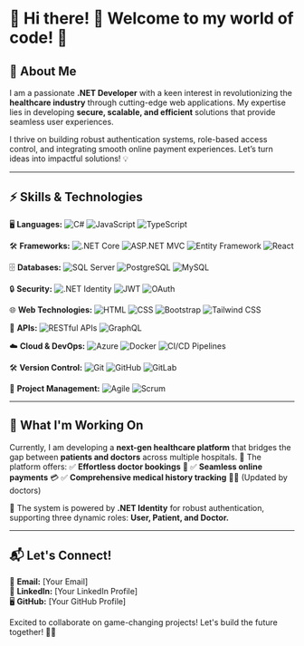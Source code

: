 # 🌟 Hi there! 👋 Welcome to my world of code! 🚀

## 🏥 About Me
I am a passionate **.NET Developer** with a keen interest in revolutionizing the **healthcare industry** through cutting-edge web applications. My expertise lies in developing **secure, scalable, and efficient** solutions that provide seamless user experiences. 

I thrive on building robust authentication systems, role-based access control, and integrating smooth online payment experiences. Let’s turn ideas into impactful solutions! 💡

---

## ⚡ Skills & Technologies
🖥️ **Languages:**  ![C#](https://img.shields.io/badge/-C%23-239120?style=flat-square&logo=c-sharp&logoColor=white) ![JavaScript](https://img.shields.io/badge/-JavaScript-F7DF1E?style=flat-square&logo=javascript&logoColor=black) ![TypeScript](https://img.shields.io/badge/-TypeScript-3178C6?style=flat-square&logo=typescript&logoColor=white)

🛠 **Frameworks:**  ![.NET Core](https://img.shields.io/badge/-.NET_Core-512BD4?style=flat-square&logo=dotnet&logoColor=white) ![ASP.NET MVC](https://img.shields.io/badge/-ASP.NET_MVC-5C2D91?style=flat-square&logo=microsoft&logoColor=white) ![Entity Framework](https://img.shields.io/badge/-Entity_Framework-512BD4?style=flat-square&logo=dotnet&logoColor=white) ![React](https://img.shields.io/badge/-React-61DAFB?style=flat-square&logo=react&logoColor=black)

🗄️ **Databases:**  ![SQL Server](https://img.shields.io/badge/-SQL_Server-CC2927?style=flat-square&logo=microsoft-sql-server&logoColor=white) ![PostgreSQL](https://img.shields.io/badge/-PostgreSQL-336791?style=flat-square&logo=postgresql&logoColor=white) ![MySQL](https://img.shields.io/badge/-MySQL-4479A1?style=flat-square&logo=mysql&logoColor=white)

🔒 **Security:**  ![.NET Identity](https://img.shields.io/badge/-.NET_Identity-512BD4?style=flat-square&logo=dotnet&logoColor=white) ![JWT](https://img.shields.io/badge/-JWT-000000?style=flat-square&logo=json-web-tokens&logoColor=white) ![OAuth](https://img.shields.io/badge/-OAuth-1D3557?style=flat-square&logo=auth0&logoColor=white)

🌐 **Web Technologies:**  ![HTML](https://img.shields.io/badge/-HTML5-E34F26?style=flat-square&logo=html5&logoColor=white) ![CSS](https://img.shields.io/badge/-CSS3-1572B6?style=flat-square&logo=css3&logoColor=white) ![Bootstrap](https://img.shields.io/badge/-Bootstrap-7952B3?style=flat-square&logo=bootstrap&logoColor=white) ![Tailwind CSS](https://img.shields.io/badge/-Tailwind_CSS-06B6D4?style=flat-square&logo=tailwind-css&logoColor=white)

🔗 **APIs:**  ![RESTful APIs](https://img.shields.io/badge/-RESTful_APIs-005571?style=flat-square&logo=swagger&logoColor=white) ![GraphQL](https://img.shields.io/badge/-GraphQL-E10098?style=flat-square&logo=graphql&logoColor=white)

☁️ **Cloud & DevOps:**  ![Azure](https://img.shields.io/badge/-Azure-0078D4?style=flat-square&logo=microsoft-azure&logoColor=white) ![Docker](https://img.shields.io/badge/-Docker-2496ED?style=flat-square&logo=docker&logoColor=white) ![CI/CD Pipelines](https://img.shields.io/badge/-CI/CD_Pipelines-000000?style=flat-square&logo=github-actions&logoColor=white)

🛠 **Version Control:**  ![Git](https://img.shields.io/badge/-Git-F05032?style=flat-square&logo=git&logoColor=white) ![GitHub](https://img.shields.io/badge/-GitHub-181717?style=flat-square&logo=github&logoColor=white) ![GitLab](https://img.shields.io/badge/-GitLab-FC6D26?style=flat-square&logo=gitlab&logoColor=white)

📌 **Project Management:**  ![Agile](https://img.shields.io/badge/-Agile-0077B5?style=flat-square&logo=jira&logoColor=white) ![Scrum](https://img.shields.io/badge/-Scrum-6DB33F?style=flat-square&logo=scrumalliance&logoColor=white)

---

## 🚀 What I'm Working On
Currently, I am developing a **next-gen healthcare platform** that bridges the gap between **patients and doctors** across multiple hospitals. 🏥 The platform offers:
✅ **Effortless doctor bookings** 📅
✅ **Seamless online payments** 💳
✅ **Comprehensive medical history tracking** 🏥📜 (Updated by doctors)

🔐 The system is powered by **.NET Identity** for robust authentication, supporting three dynamic roles: **User, Patient, and Doctor.**

---

## 📬 Let's Connect!
💌 **Email:** [Your Email]  
💼 **LinkedIn:** [Your LinkedIn Profile]  
🖥️ **GitHub:** [Your GitHub Profile]  

Excited to collaborate on game-changing projects! Let's build the future together! 🚀💡

